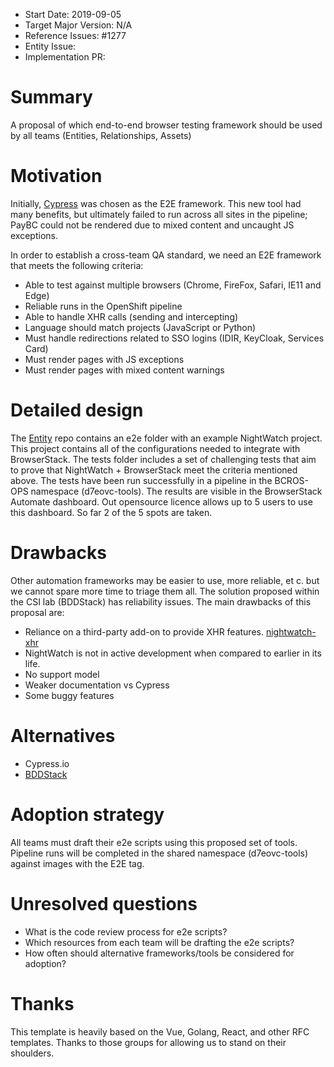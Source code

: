 - Start Date: 2019-09-05
- Target Major Version: N/A
- Reference Issues: #1277
- Entity Issue:
- Implementation PR:

# Summary

A proposal of which end-to-end browser testing framework should be used by all teams (Entities, Relationships, Assets)

# Motivation

Initially, [Cypress](https://www.cypress.io) was chosen as the E2E framework. This new tool had many benefits, but ultimately failed to run across all sites in the pipeline; PayBC could not be rendered due to mixed content and uncaught JS exceptions.

In order to establish a cross-team QA standard, we need an E2E framework that meets the following criteria:

- Able to test against multiple browsers (Chrome, FireFox, Safari, IE11 and Edge)
- Reliable runs in the OpenShift pipeline
- Able to handle XHR calls (sending and intercepting)
- Language should match projects (JavaScript or Python)
- Must handle redirections related to SSO logins (IDIR, KeyCloak, Services Card)
- Must render pages with JS exceptions
- Must render pages with mixed content warnings

# Detailed design

The [Entity](https://github.com/bcgov/entity) repo contains an e2e folder with an example NightWatch project. This project contains all of the configurations needed to integrate with BrowserStack. The tests folder includes a set of challenging tests that aim to prove that NightWatch + BrowserStack meet the criteria mentioned above. The tests have been run successfully in a pipeline in the BCROS-OPS namespace (d7eovc-tools). The results are visible in the BrowserStack Automate dashboard. Out opensource licence allows up to 5 users to use this dashboard. So far 2 of the 5 spots are taken.

# Drawbacks

Other automation frameworks may be easier to use, more reliable, et c. but we cannot spare more time to triage them all. The solution proposed within the CSI lab (BDDStack) has reliability issues. The main drawbacks of this proposal are:

- Reliance on a third-party add-on to provide XHR features. [nightwatch-xhr](https://www.npmjs.com/package/nightwatch-xhr)
- NightWatch is not in active development when compared to earlier in its life.
- No support model
- Weaker documentation vs Cypress
- Some buggy features

# Alternatives

- Cypress.io
- [BDDStack](https://github.com/BCDevOps/BDDStack)

# Adoption strategy

All teams must draft their e2e scripts using this proposed set of tools. Pipeline runs will be completed in the shared namespace (d7eovc-tools) against images with the E2E tag.

# Unresolved questions

- What is the code review process for e2e scripts?
- Which resources from each team will be drafting the e2e scripts?
- How often should alternative frameworks/tools be considered for adoption?

# Thanks

This template is heavily based on the Vue, Golang, React, and other RFC templates. Thanks to those groups for allowing us to stand on their shoulders.
